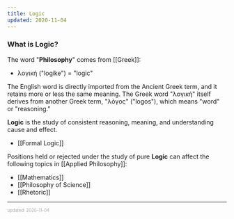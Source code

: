 ```yaml
---
title: Logic
updated: 2020-11-04
---
```


### What is Logic?

The word "**Philosophy**" comes from [[Greek]]:

- λογική ("logike") = "logic"

The English word is directly imported from the Ancient Greek term, and it retains more or less the same meaning. The Greek word "λογική" itself derives from another Greek term, "λόγος" ("logos"), which means "word" or "reasoning."

**Logic** is the study of consistent reasoning, meaning, and understanding cause and effect.

- [[Formal Logic]]

Positions held or rejected under the study of pure **Logic** can affect the following topics in [[Applied Philosophy]]:

- [[Mathematics]]
- [[Philosophy of Science]]
- [[Rhetoric]]

---

<sup><sub><font color="#a6a6a6">updated: 2020-11-04</font></sub></sup>
